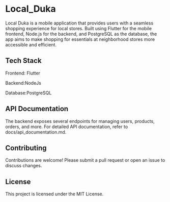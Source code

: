 # Local_Duka

Local Duka is a mobile application that provides users with a seamless shopping experience for local stores. Built using Flutter for the mobile frontend, Node.js for the backend, and PostgreSQL as the database, the app aims to make shopping for essentials at neighborhood stores more accessible and efficient.

## Tech Stack
Frontend: Flutter

Backend:NodeJs

Database:PostgreSQL
## API Documentation
The backend exposes several endpoints for managing users, products, orders, and more. For detailed API documentation, refer to docs/api_documentation.md.

## Contributing
Contributions are welcome! Please submit a pull request or open an issue to discuss changes.

## License
This project is licensed under the MIT License.
